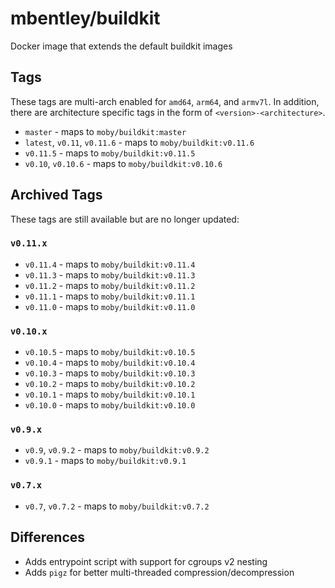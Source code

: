 # mbentley/buildkit

Docker image that extends the default buildkit images

## Tags

These tags are multi-arch enabled for `amd64`, `arm64`, and `armv7l`.  In addition, there are architecture specific tags in the form of `<version>-<architecture>`.

* `master` - maps to `moby/buildkit:master`
* `latest`, `v0.11`, `v0.11.6` - maps to `moby/buildkit:v0.11.6`
* `v0.11.5` - maps to `moby/buildkit:v0.11.5`
* `v0.10`, `v0.10.6` - maps to `moby/buildkit:v0.10.6`

## Archived Tags

These tags are still available but are no longer updated:

### `v0.11.x`

* `v0.11.4` - maps to `moby/buildkit:v0.11.4`
* `v0.11.3` - maps to `moby/buildkit:v0.11.3`
* `v0.11.2` - maps to `moby/buildkit:v0.11.2`
* `v0.11.1` - maps to `moby/buildkit:v0.11.1`
* `v0.11.0` - maps to `moby/buildkit:v0.11.0`

### `v0.10.x`

* `v0.10.5` - maps to `moby/buildkit:v0.10.5`
* `v0.10.4` - maps to `moby/buildkit:v0.10.4`
* `v0.10.3` - maps to `moby/buildkit:v0.10.3`
* `v0.10.2` - maps to `moby/buildkit:v0.10.2`
* `v0.10.1` - maps to `moby/buildkit:v0.10.1`
* `v0.10.0` - maps to `moby/buildkit:v0.10.0`

### `v0.9.x`

* `v0.9`, `v0.9.2` - maps to `moby/buildkit:v0.9.2`
* `v0.9.1` - maps to `moby/buildkit:v0.9.1`

### `v0.7.x`

* `v0.7`, `v0.7.2` - maps to `moby/buildkit:v0.7.2`

## Differences

* Adds entrypoint script with support for cgroups v2 nesting
* Adds `pigz` for better multi-threaded compression/decompression
